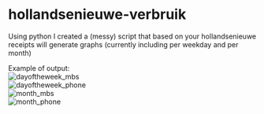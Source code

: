 # hollandsenieuwe-verbruik

Using python I created a (messy) script that based on your hollandsenieuwe receipts will generate graphs (currently including per weekday and per month)

Example of output:  
![dayoftheweek_mbs](https://github.com/101br03k/hollandsenieuwe-verbruik/blob/master/verbruik/images/dayoftheweek_mbs.png)  
![dayoftheweek_phone](https://github.com/101br03k/hollandsenieuwe-verbruik/blob/master/verbruik/images/dayoftheweek_phone.png)  
![month_mbs](https://github.com/101br03k/hollandsenieuwe-verbruik/blob/master/verbruik/images/month_mbs.png)  
![month_phone](https://github.com/101br03k/hollandsenieuwe-verbruik/blob/master/verbruik/images/month_phone.png)